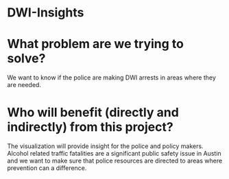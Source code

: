 # DWI-Insights

# What problem are we trying to solve?

We want to know if the police are making DWI arrests in areas where they are needed.

# Who will benefit (directly and indirectly) from this project?

The visualization will provide insight for the police and policy makers. Alcohol related traffic fatalities are a significant public safety issue in Austin and we want to make sure that police resources are directed to areas where prevention can a difference.
